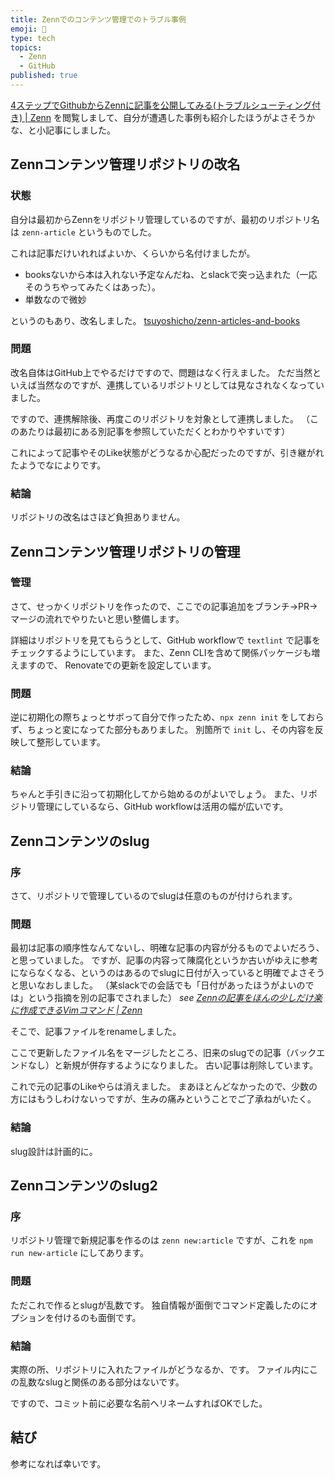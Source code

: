 ```yaml
---
title: Zennでのコンテンツ管理でのトラブル事例
emoji: 🤔
type: tech
topics:
  - Zenn
  - GitHub
published: true
---
```


 [4ステップでGithubからZennに記事を公開してみる(トラブルシューティング付き) | Zenn](https://zenn.dev/ohbashunsuke/articles/20200917001-deploy-with-github) を閲覧しまして、自分が遭遇した事例も紹介したほうがよさそうかな、と小記事にしました。

## Zennコンテンツ管理リポジトリの改名

### 状態

自分は最初からZennをリポジトリ管理しているのですが、最初のリポジトリ名は `zenn-article` というものでした。

これは記事だけいれればよいか、くらいから名付けましたが。

- booksないから本は入れない予定なんだね、とslackで突っ込まれた（一応そのうちやってみたくはあった）。
- 単数なので微妙

というのもあり、改名しました。 [tsuyoshicho/zenn-articles-and-books](https://github.com/tsuyoshicho/zenn-articles-and-books)


### 問題

改名自体はGitHub上でやるだけですので、問題はなく行えました。
ただ当然といえば当然なのですが、連携しているリポジトリとしては見なされなくなっていました。

ですので、連携解除後、再度このリポジトリを対象として連携しました。
（このあたりは最初にある別記事を参照していただくとわかりやすいです）

これによって記事やそのLike状態がどうなるか心配だったのですが、引き継がれたようでなによりです。

### 結論

リポジトリの改名はさほど負担ありません。

## Zennコンテンツ管理リポジトリの管理

### 管理

さて、せっかくリポジトリを作ったので、ここでの記事追加をブランチ->PR->マージの流れでやりたいと思い整備します。

詳細はリポジトリを見てもらうとして、GitHub workflowで `textlint` で記事をチェックするようにしています。
また、Zenn CLIを含めて関係パッケージも増えますので、 Renovateでの更新を設定しています。

### 問題

逆に初期化の際ちょっとサボって自分で作ったため、`npx zenn init` をしておらず、ちょっと変になってた部分もありました。
別箇所で `init` し、その内容を反映して整形しています。

### 結論

ちゃんと手引きに沿って初期化してから始めるのがよいでしょう。
また、リポジトリ管理にしているなら、GitHub workflowは活用の幅が広いです。

## Zennコンテンツのslug

### 序

さて、リポジトリで管理しているのでslugは任意のものが付けられます。

### 問題

最初は記事の順序性なんてないし、明確な記事の内容が分るものでよいだろう、と思っていました。
ですが、記事の内容って陳腐化というか古いがゆえに参考にならなくなる、というのはあるのでslugに日付が入っていると明確でよさそうと思いなおしました。
（某slackでの会話でも「日付があったほうがよいのでは」という指摘を別の記事でされました）
*see [Zennの記事をほんの少しだけ楽に作成できるVimコマンド | Zenn](https://zenn.dev/monaqa/articles/2020-09-17-vim-zenn-command)*

そこで、記事ファイルをrenameしました。

ここで更新したファイル名をマージしたところ、旧来のslugでの記事（バックエンドなし）と新規が併存するようになりました。
古い記事は削除しています。

これで元の記事のLikeやらは消えました。
まあほとんどなかったので、少数の方にはもうしわけないっですが、生みの痛みということでご了承ねがいたく。

### 結論

slug設計は計画的に。

## Zennコンテンツのslug2

### 序

リポジトリ管理で新規記事を作るのは `zenn new:article` ですが、これを `npm run new-article` にしてあります。

### 問題

ただこれで作るとslugが乱数です。
独自情報が面倒でコマンド定義したのにオプションを付けるのも面倒です。

### 結論

実際の所、リポジトリに入れたファイルがどうなるか、です。
ファイル内にこの乱数なslugと関係のある部分はないです。

ですので、コミット前に必要な名前へリネームすればOKでした。

## 結び

参考になれば幸いです。


